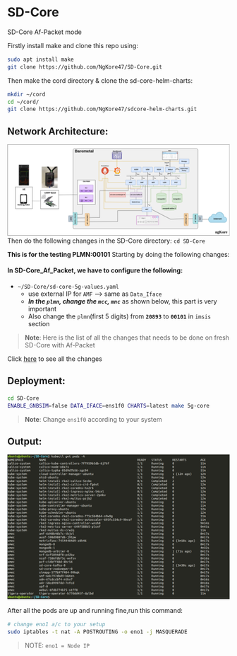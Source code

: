 # SD-Core
SD-Core  Af-Packet mode

Firstly install make and clone this repo using:

```bash
sudo apt install make
git clone https://github.com/NgKore47/SD-Core.git
```

Then make the cord directory & clone the sd-core-helm-charts:

```bash
mkdir ~/cord
cd ~/cord/
git clone https://github.com/NgKore47/sdcore-helm-charts.git
```

## Network Architecture:
![image](./docs/images/SDCore-af_packet.png)
Then do the following changes in the SD-Core directory: `cd SD-Core`

**This is for the testing PLMN:00101**
Starting by doing the following changes:

#### In SD-Core_Af_Packet, we have to configure the following:

- `~/SD-Core/sd-core-5g-values.yaml`
	- use external IP for `AMF` --> same as `Data_Iface`
	- ***In the `plmn`, change the `mcc`, `mnc`*** as shown below, this part is very important
	- Also change the `plmn`(first 5 digits) from **`20893`** to **`00101`** in `imsis` section

> **Note**: 
> Here is the list of all the changes that needs to be done on fresh SD-Core with Af-Packet

Click [here](./docs/git-diff.md) to see all the changes 

## Deployment:

```bash
cd SD-Core
ENABLE_GNBSIM=false DATA_IFACE=ens1f0 CHARTS=latest make 5g-core
```

> **Note**: 
> Change `ens1f0` according to your system

## Output:
![Alt text](./docs/images/pods.png)

After all the pods are up and running fine,run this command:

```bash
# change eno1 a/c to your setup
sudo iptables -t nat -A POSTROUTING -o eno1 -j MASQUERADE
```
>NOTE: `eno1 = Node IP`
